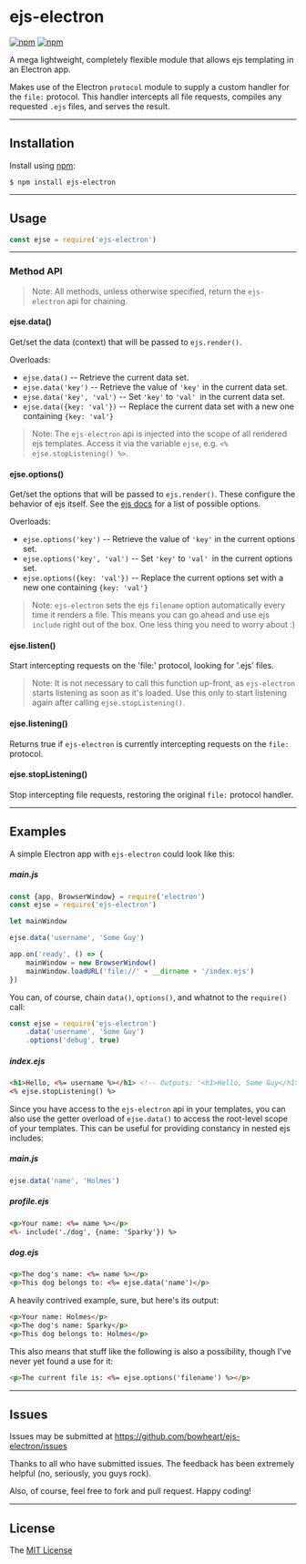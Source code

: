 # ejs-electron

[![npm](https://img.shields.io/npm/v/ejs-electron.svg)](https://www.npmjs.com/package/ejs-electron)
[![npm](https://img.shields.io/npm/dt/ejs-electron.svg)](https://www.npmjs.com/package/ejs-electron)

A mega lightweight, completely flexible module that allows ejs templating in an Electron app.

Makes use of the Electron `protocol` module to supply a custom handler for the `file:` protocol.  This handler intercepts all file requests, compiles any requested `.ejs` files, and serves the result.

---

## Installation

Install using [npm](https://www.npmjs.com/package/ejs-electron):

```
$ npm install ejs-electron
```

---

## Usage

```javascript
const ejse = require('ejs-electron')
```

---

### Method API

> Note: All methods, unless otherwise specified, return the `ejs-electron` api for chaining.

#### ejse.data()

Get/set the data (context) that will be passed to `ejs.render()`.

Overloads:
- `ejse.data()` -- Retrieve the current data set.
- `ejse.data('key')` -- Retrieve the value of `'key'` in the current data set.
- `ejse.data('key', 'val')` -- Set `'key'` to `'val' `in the current data set.
- `ejse.data({key: 'val'})` -- Replace the current data set with a new one containing `{key: 'val'}`

> Note: The `ejs-electron` api is injected into the scope of all rendered ejs templates. Access it via the variable `ejse`, e.g. `<% ejse.stopListening() %>`.

#### ejse.options()

Get/set the options that will be passed to `ejs.render()`. These configure the behavior of ejs itself. See the [ejs docs](http://ejs.co/#docs) for a list of possible options.

Overloads:
- `ejse.options('key')` -- Retrieve the value of `'key'` in the current options set.
- `ejse.options('key', 'val')` -- Set `'key'` to `'val' `in the current options set.
- `ejse.options({key: 'val'})` -- Replace the current options set with a new one containing `{key: 'val'}`

> Note: `ejs-electron` sets the ejs `filename` option automatically every time it renders a file. This means you can go ahead and use ejs `include` right out of the box. One less thing you need to worry about :)

#### ejse.listen()

Start intercepting requests on the 'file:' protocol, looking for '.ejs' files.

> Note: It is not necessary to call this function up-front, as `ejs-electron` starts listening as soon as it's loaded.
Use this only to start listening again after calling `ejse.stopListening()`.

#### ejse.listening()

Returns true if `ejs-electron` is currently intercepting requests on the `file:` protocol.

#### ejse.stopListening()

Stop intercepting file requests, restoring the original `file:` protocol handler.

___

## Examples

A simple Electron app with `ejs-electron` could look like this:

##### main.js

```javascript
const {app, BrowserWindow} = require('electron')
const ejse = require('ejs-electron')

let mainWindow

ejse.data('username', 'Some Guy')

app.on('ready', () => {
    mainWindow = new BrowserWindow()
    mainWindow.loadURL('file://' + __dirname + '/index.ejs')
})
```

You can, of course, chain `data()`, `options()`, and whatnot to the `require()` call:

```javascript
const ejse = require('ejs-electron')
	.data('username', 'Some Guy')
	.options('debug', true)
```

##### index.ejs

```html
<h1>Hello, <%= username %></h1> <!-- Outputs: '<h1>Hello, Some Guy</h1>' -->
<% ejse.stopListening() %>
```

Since you have access to the `ejs-electron` api in your templates, you can also use the getter overload of `ejse.data()` to access the root-level scope of your templates. This can be useful for providing constancy in nested ejs includes:

##### main.js
```javascript
ejse.data('name', 'Holmes')
```

##### profile.ejs
```html
<p>Your name: <%= name %></p>
<%- include('./dog', {name: 'Sparky'}) %>
```

##### dog.ejs
```html
<p>The dog's name: <%= name %></p>
<p>This dog belongs to: <%= ejse.data('name')</p>
```

A heavily contrived example, sure, but here's its output:

```html
<p>Your name: Holmes</p>
<p>The dog's name: Sparky</p>
<p>This dog belongs to: Holmes</p>
```

This also means that stuff like the following is also a possibility, though I've never yet found a use for it:

```html
<p>The current file is: <%= ejse.options('filename') %></p>
```

---

## Issues

Issues may be submitted at https://github.com/bowheart/ejs-electron/issues

Thanks to all who have submitted issues.  The feedback has been extremely helpful (no, seriously, you guys rock).

Also, of course, feel free to fork and pull request.  Happy coding!

---

## License

The [MIT License](LICENSE)
